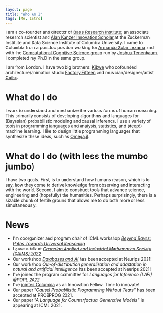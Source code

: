 ```yaml
---
layout: page
title: "Who Am I"
tags: [Me, Intro]
---
```


I am a co-founder and director of [Basis Research Institute](http://www.basis.ai); an associate research scientist and [Alan Kanzer Innovation Scholar](https://zuckermaninstitute.columbia.edu/innovation-scholar-zenna-tavares-wants-give-machines-common-sense) at the Zuckerman Institute and Data Science Institute of Columbia University.  I came to Columbia from a postdoc position working for [Armando Solar Lezama](http://people.csail.mit.edu/asolar/) and with the [Computational Cognitive Science group](http://cocosci.mit.edu) run by [Joshua Tenenbaum](http://web.mit.edu/cocosci/josh.html).  I completed my Ph.D in the same group.

I am from London. I have two big brothers: [Kibwe](http://blog.ted.com/constructing-kinetic-worlds-the-futuristic-films-of-ted-fellow-kibwe-tavares/) who cofounded architecture/animation studio [Factory Fifteen](http://www.factoryfifteen.com/) and musician/designer/artist [Gaika](https://warp.net/artists/gaika/).

# What do I do

I work to understand and mechanize the various forms of human reasoning.  This primarily consists of developing algorithms and languages for (Bayesian) probabilistic modeling and causal inference.  I use a variety of tools in programming languages and analysis, statistics, and (deep!) machine learning.  I like to design little programming languages that synthesize these ideas, such as [Omega.jl](https://github.com/zenna/Omega.jl).

# What do I do (with less the mumbo jumbo)

I have two goals. First, is to understand how humans reason, which is to say, how they come to derive knowledge from observing and interacting with the world.  Second, I aim to construct tools that advance science, engineering and (hopefully) the humanities.  Perhaps surprisingly, there is a sizable chunk of fertile ground that allows me to do both more or less simultaneously.

# News

- I'm coorganizer and program chair of ICML workshop *[Beyond Bayes: Paths Towards Universal Reasoning](https://beyond-bayes.github.io/)*
- I gave a talk at *[Canadian Applied and Industrial Mathematics Society (CAIMS) 2022](https://cmps.ok.ubc.ca/about/caims/)*
- Our workshop *[Databases and AI](https://dbai-workshop.github.io)* has been accepted at Neurips 2021!
- Our workshop *Out-of-distribution generalization and adaptation in natural and artificial intelligence* has been accepted at Neurips 2021!
- I've joined the program committee for *Languages for Inference (LAFI) @POPL 2022*
- I've [jointed Columbia](https://zuckermaninstitute.columbia.edu/innovation-scholar-zenna-tavares-wants-give-machines-common-sense) as an Innovation Fellow. Time to innovate!
- Our paper *"Causal Probabilistic Programming Without Tears"* has been accepted at PROBPROG 2021.
- Our paper *"A Language for Counterfactual Generative Models"* is appearing at ICML 2021.